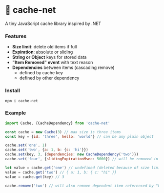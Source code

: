 # 🛅 cache-net

A tiny JavaScript cache library inspired by .NET

### Features

* **Size limit**: delete old items if full
* **Expiration**: absolute or sliding
* **String or Object** keys for stored data
* **"Item Removed" event** with text reason
* **Dependencies** between items (cascading remove)
  - defined by cache key
  - defined by other dependency

### Install

`npm i cache-net`

### Example

```js
import Cache, {CacheDependency} from 'cache-net'

const cache = new Cache(3) // max size is three items
const key = {id: 'three', hello: 'world'} // can be any plain object

cache.set('one', 1)
cache.set('two', {a: 1, b: {c: 'hi'}})
cache.set(key, 3, {dependencies: new CacheDependency('two')})
cache.set('four', {slidingExpirationMsec: 5000}) // will be removed in 5 sec if not accessed

let value = cache.get('one') // undefined (deleted because of size limit)
value = cache.get('two') // { a: 1, b: { c: "hi" }}
value = cache.get(key) // 3

cache.remove('two') // will also remove dependent item referenced by "key"
```
